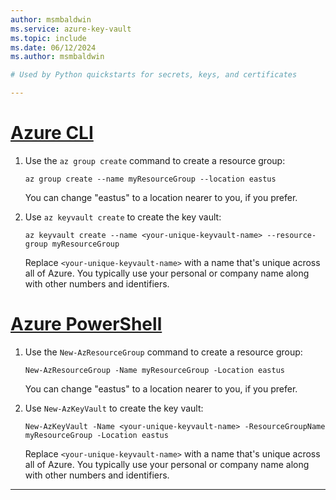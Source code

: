```yaml
---
author: msmbaldwin
ms.service: azure-key-vault
ms.topic: include
ms.date: 06/12/2024
ms.author: msmbaldwin

# Used by Python quickstarts for secrets, keys, and certificates

---
```


# [Azure CLI](#tab/azure-cli)

1. Use the `az group create` command to create a resource group:

    ```azurecli
    az group create --name myResourceGroup --location eastus
    ```

    You can change "eastus" to a location nearer to you, if you prefer.

1. Use `az keyvault create` to create the key vault:

    ```azurecli
    az keyvault create --name <your-unique-keyvault-name> --resource-group myResourceGroup
    ```

    Replace `<your-unique-keyvault-name>` with a name that's unique across all of Azure. You typically use your personal or company name along with other numbers and identifiers.

# [Azure PowerShell](#tab/azure-powershell)

1. Use the `New-AzResourceGroup` command to create a resource group:

    ```azurepowershell
    New-AzResourceGroup -Name myResourceGroup -Location eastus
    ```

    You can change "eastus" to a location nearer to you, if you prefer.

1. Use `New-AzKeyVault` to create the key vault:

    ```azurepowershell
    New-AzKeyVault -Name <your-unique-keyvault-name> -ResourceGroupName myResourceGroup -Location eastus
    ```

    Replace `<your-unique-keyvault-name>` with a name that's unique across all of Azure. You typically use your personal or company name along with other numbers and identifiers.

---